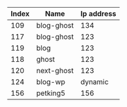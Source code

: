 
| Index | Name       | Ip address |
| ----- | ---------- | ---------- |
| 109   | blog-ghost | 134        |
| 117   | blog-ghost | 123        |
| 119   | blog       | 123        |
| 118   | ghost      | 123        |
| 120   | next-ghost | 123        |
| 124   | blog-wp    | dynamic    |
| 156   | petking5   | 156        |
